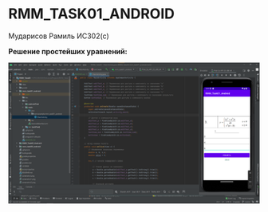 # RMM_TASK01_ANDROID
Мударисов Рамиль ИС302(с)

**Решение простейших уравнений:**

![Screenshot](Screenshot.png)


